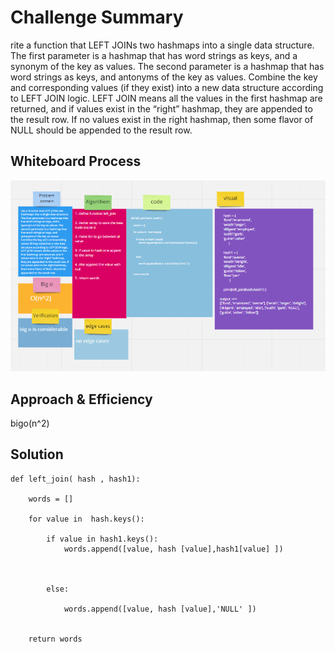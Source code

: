 # Challenge Summary
rite a function that LEFT JOINs two hashmaps into a single data structure. The first parameter is a hashmap that has word strings as keys, and a synonym of the key as values. The second parameter is a hashmap that has word strings as keys, and antonyms of the key as values. Combine the key and corresponding values (if they exist) into a new data structure according to LEFT JOIN logic. LEFT JOIN means all the values in the first hashmap are returned, and if values exist in the “right” hashmap, they are appended to the result row. If no values exist in the right hashmap, then some flavor of NULL should be appended to the result row.



## Whiteboard Process

![img](code34.png)

## Approach & Efficiency

bigo(n^2)

## Solution

```
def left_join( hash , hash1):
    
    words = []

    for value in  hash.keys():

        if value in hash1.keys():
            words.append([value, hash [value],hash1[value] ])
            
            

        else:

            words.append([value, hash [value],'NULL' ])
            

    return words
    
```
